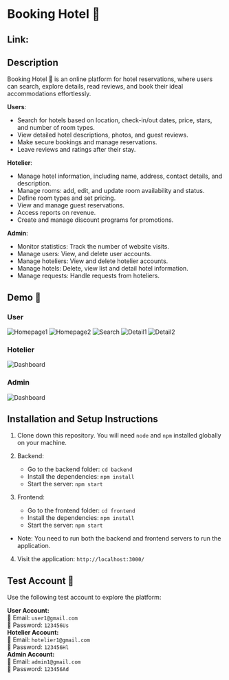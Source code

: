 # Booking Hotel 🏨
## Link: 

## Description
Booking Hotel 🏨 is an online platform for hotel reservations, where users can search, explore details, read reviews, and book their ideal accommodations effortlessly.

**Users**: 
- Search for hotels based on location, check-in/out dates, price, stars, and number of room types.
- View detailed hotel descriptions, photos, and guest reviews.
- Make secure bookings and manage reservations.
- Leave reviews and ratings after their stay.

**Hotelier**:
- Manage hotel information, including name, address, contact details, and description.
- Manage rooms: add, edit, and update room availability and status.
- Define room types and set pricing.
- View and manage guest reservations.
- Access reports on revenue.
- Create and manage discount programs for promotions.

**Admin**: 
- Monitor statistics: Track the number of website visits.
- Manage users: View, and delete user accounts.
- Manage hoteliers: View and delete hotelier accounts.
- Manage hotels: Delete, view list and detail hotel information.
- Manage requests: Handle requests from hoteliers.

## Demo 📸
### User
![Homepage1](https://res.cloudinary.com/dykyxn2rc/image/upload/v1740760595/Something/hotel_homepage1.png)
![Homepage2](https://res.cloudinary.com/dykyxn2rc/image/upload/v1740760763/Something/hotel_homepage2.png)
![Search](https://res.cloudinary.com/dykyxn2rc/image/upload/v1740761416/Something/hotel_search.png)
![Detail1](https://res.cloudinary.com/dykyxn2rc/image/upload/v1740761493/Something/hotel_detail1.png)
![Detail2](https://res.cloudinary.com/dykyxn2rc/image/upload/v1740761645/Something/hotel_detail2.png)

### Hotelier
![Dashboard](https://res.cloudinary.com/dykyxn2rc/image/upload/v1740762028/Something/hotelier_dashboard.png)

### Admin
![Dashboard](https://res.cloudinary.com/dykyxn2rc/image/upload/v1740762141/Something/admin_dashboard.png)

## Installation and Setup Instructions
1. Clone down this repository. You will need `node` and `npm` installed globally on your machine.

2. Backend:
    - Go to the backend folder: `cd backend`
    - Install the dependencies: `npm install`
    - Start the server: `npm start`

3. Frontend:
    - Go to the frontend folder: `cd frontend`
    - Install the dependencies: `npm install`
    - Start the server: `npm start`

* Note: You need to run both the backend and frontend servers to run the application.

4. Visit the application: `http://localhost:3000/`

## Test Account 🔑
Use the following test account to explore the platform:

**User Account:**  
📧 Email: `user1@gmail.com`  
🔑 Password: `123456Us`  
**Hotelier Account:**  
📧 Email: `hotelier1@gmail.com`  
🔑 Password: `123456Hl`  
**Admin Account:**  
📧 Email: `admin1@gmail.com`  
🔑 Password: `123456Ad`
